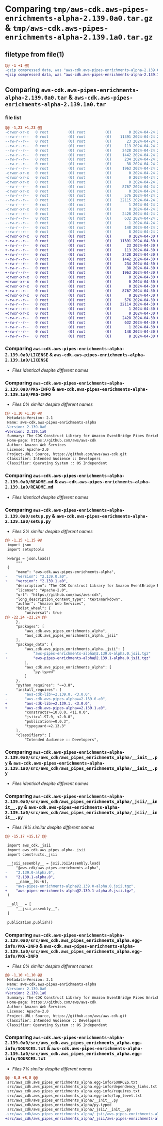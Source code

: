 # Comparing `tmp/aws-cdk.aws-pipes-enrichments-alpha-2.139.0a0.tar.gz` & `tmp/aws-cdk.aws-pipes-enrichments-alpha-2.139.1a0.tar.gz`

## filetype from file(1)

```diff
@@ -1 +1 @@
-gzip compressed data, was "aws-cdk.aws-pipes-enrichments-alpha-2.139.0a0.tar", last modified: Wed Apr 24 21:02:47 2024, max compression
+gzip compressed data, was "aws-cdk.aws-pipes-enrichments-alpha-2.139.1a0.tar", last modified: Tue Apr 30 01:27:22 2024, max compression
```

## Comparing `aws-cdk.aws-pipes-enrichments-alpha-2.139.0a0.tar` & `aws-cdk.aws-pipes-enrichments-alpha-2.139.1a0.tar`

### file list

```diff
@@ -1,23 +1,23 @@
-drwxr-xr-x   0 root         (0) root         (0)        0 2024-04-24 21:02:47.618759 aws-cdk.aws-pipes-enrichments-alpha-2.139.0a0/
--rw-r--r--   0 root         (0) root         (0)    11391 2024-04-24 21:02:36.000000 aws-cdk.aws-pipes-enrichments-alpha-2.139.0a0/LICENSE
--rw-r--r--   0 root         (0) root         (0)       23 2024-04-24 21:02:36.000000 aws-cdk.aws-pipes-enrichments-alpha-2.139.0a0/MANIFEST.in
--rw-r--r--   0 root         (0) root         (0)      113 2024-04-24 21:02:36.000000 aws-cdk.aws-pipes-enrichments-alpha-2.139.0a0/NOTICE
--rw-r--r--   0 root         (0) root         (0)     2428 2024-04-24 21:02:47.618759 aws-cdk.aws-pipes-enrichments-alpha-2.139.0a0/PKG-INFO
--rw-r--r--   0 root         (0) root         (0)     1442 2024-04-24 21:02:36.000000 aws-cdk.aws-pipes-enrichments-alpha-2.139.0a0/README.md
--rw-r--r--   0 root         (0) root         (0)      234 2024-04-24 21:02:36.000000 aws-cdk.aws-pipes-enrichments-alpha-2.139.0a0/pyproject.toml
--rw-r--r--   0 root         (0) root         (0)       38 2024-04-24 21:02:47.618759 aws-cdk.aws-pipes-enrichments-alpha-2.139.0a0/setup.cfg
--rw-r--r--   0 root         (0) root         (0)     1963 2024-04-24 21:02:36.000000 aws-cdk.aws-pipes-enrichments-alpha-2.139.0a0/setup.py
-drwxr-xr-x   0 root         (0) root         (0)        0 2024-04-24 21:02:47.618759 aws-cdk.aws-pipes-enrichments-alpha-2.139.0a0/src/
-drwxr-xr-x   0 root         (0) root         (0)        0 2024-04-24 21:02:47.618759 aws-cdk.aws-pipes-enrichments-alpha-2.139.0a0/src/aws_cdk/
-drwxr-xr-x   0 root         (0) root         (0)        0 2024-04-24 21:02:47.618759 aws-cdk.aws-pipes-enrichments-alpha-2.139.0a0/src/aws_cdk/aws_pipes_enrichments_alpha/
--rw-r--r--   0 root         (0) root         (0)     8767 2024-04-24 21:02:36.000000 aws-cdk.aws-pipes-enrichments-alpha-2.139.0a0/src/aws_cdk/aws_pipes_enrichments_alpha/__init__.py
-drwxr-xr-x   0 root         (0) root         (0)        0 2024-04-24 21:02:47.618759 aws-cdk.aws-pipes-enrichments-alpha-2.139.0a0/src/aws_cdk/aws_pipes_enrichments_alpha/_jsii/
--rw-r--r--   0 root         (0) root         (0)      576 2024-04-24 21:02:36.000000 aws-cdk.aws-pipes-enrichments-alpha-2.139.0a0/src/aws_cdk/aws_pipes_enrichments_alpha/_jsii/__init__.py
--rw-r--r--   0 root         (0) root         (0)    22115 2024-04-24 21:02:36.000000 aws-cdk.aws-pipes-enrichments-alpha-2.139.0a0/src/aws_cdk/aws_pipes_enrichments_alpha/_jsii/aws-pipes-enrichments-alpha@2.139.0-alpha.0.jsii.tgz
--rw-r--r--   0 root         (0) root         (0)        1 2024-04-24 21:02:36.000000 aws-cdk.aws-pipes-enrichments-alpha-2.139.0a0/src/aws_cdk/aws_pipes_enrichments_alpha/py.typed
-drwxr-xr-x   0 root         (0) root         (0)        0 2024-04-24 21:02:47.618759 aws-cdk.aws-pipes-enrichments-alpha-2.139.0a0/src/aws_cdk.aws_pipes_enrichments_alpha.egg-info/
--rw-r--r--   0 root         (0) root         (0)     2428 2024-04-24 21:02:47.000000 aws-cdk.aws-pipes-enrichments-alpha-2.139.0a0/src/aws_cdk.aws_pipes_enrichments_alpha.egg-info/PKG-INFO
--rw-r--r--   0 root         (0) root         (0)      632 2024-04-24 21:02:47.000000 aws-cdk.aws-pipes-enrichments-alpha-2.139.0a0/src/aws_cdk.aws_pipes_enrichments_alpha.egg-info/SOURCES.txt
--rw-r--r--   0 root         (0) root         (0)        1 2024-04-24 21:02:47.000000 aws-cdk.aws-pipes-enrichments-alpha-2.139.0a0/src/aws_cdk.aws_pipes_enrichments_alpha.egg-info/dependency_links.txt
--rw-r--r--   0 root         (0) root         (0)      148 2024-04-24 21:02:47.000000 aws-cdk.aws-pipes-enrichments-alpha-2.139.0a0/src/aws_cdk.aws_pipes_enrichments_alpha.egg-info/requires.txt
--rw-r--r--   0 root         (0) root         (0)        8 2024-04-24 21:02:47.000000 aws-cdk.aws-pipes-enrichments-alpha-2.139.0a0/src/aws_cdk.aws_pipes_enrichments_alpha.egg-info/top_level.txt
+drwxr-xr-x   0 root         (0) root         (0)        0 2024-04-30 01:27:22.306805 aws-cdk.aws-pipes-enrichments-alpha-2.139.1a0/
+-rw-r--r--   0 root         (0) root         (0)    11391 2024-04-30 01:27:11.000000 aws-cdk.aws-pipes-enrichments-alpha-2.139.1a0/LICENSE
+-rw-r--r--   0 root         (0) root         (0)       23 2024-04-30 01:27:11.000000 aws-cdk.aws-pipes-enrichments-alpha-2.139.1a0/MANIFEST.in
+-rw-r--r--   0 root         (0) root         (0)      113 2024-04-30 01:27:11.000000 aws-cdk.aws-pipes-enrichments-alpha-2.139.1a0/NOTICE
+-rw-r--r--   0 root         (0) root         (0)     2428 2024-04-30 01:27:22.306805 aws-cdk.aws-pipes-enrichments-alpha-2.139.1a0/PKG-INFO
+-rw-r--r--   0 root         (0) root         (0)     1442 2024-04-30 01:27:11.000000 aws-cdk.aws-pipes-enrichments-alpha-2.139.1a0/README.md
+-rw-r--r--   0 root         (0) root         (0)      234 2024-04-30 01:27:11.000000 aws-cdk.aws-pipes-enrichments-alpha-2.139.1a0/pyproject.toml
+-rw-r--r--   0 root         (0) root         (0)       38 2024-04-30 01:27:22.306805 aws-cdk.aws-pipes-enrichments-alpha-2.139.1a0/setup.cfg
+-rw-r--r--   0 root         (0) root         (0)     1963 2024-04-30 01:27:11.000000 aws-cdk.aws-pipes-enrichments-alpha-2.139.1a0/setup.py
+drwxr-xr-x   0 root         (0) root         (0)        0 2024-04-30 01:27:22.306805 aws-cdk.aws-pipes-enrichments-alpha-2.139.1a0/src/
+drwxr-xr-x   0 root         (0) root         (0)        0 2024-04-30 01:27:22.306805 aws-cdk.aws-pipes-enrichments-alpha-2.139.1a0/src/aws_cdk/
+drwxr-xr-x   0 root         (0) root         (0)        0 2024-04-30 01:27:22.306805 aws-cdk.aws-pipes-enrichments-alpha-2.139.1a0/src/aws_cdk/aws_pipes_enrichments_alpha/
+-rw-r--r--   0 root         (0) root         (0)     8767 2024-04-30 01:27:11.000000 aws-cdk.aws-pipes-enrichments-alpha-2.139.1a0/src/aws_cdk/aws_pipes_enrichments_alpha/__init__.py
+drwxr-xr-x   0 root         (0) root         (0)        0 2024-04-30 01:27:22.306805 aws-cdk.aws-pipes-enrichments-alpha-2.139.1a0/src/aws_cdk/aws_pipes_enrichments_alpha/_jsii/
+-rw-r--r--   0 root         (0) root         (0)      576 2024-04-30 01:27:11.000000 aws-cdk.aws-pipes-enrichments-alpha-2.139.1a0/src/aws_cdk/aws_pipes_enrichments_alpha/_jsii/__init__.py
+-rw-r--r--   0 root         (0) root         (0)    22114 2024-04-30 01:27:11.000000 aws-cdk.aws-pipes-enrichments-alpha-2.139.1a0/src/aws_cdk/aws_pipes_enrichments_alpha/_jsii/aws-pipes-enrichments-alpha@2.139.1-alpha.0.jsii.tgz
+-rw-r--r--   0 root         (0) root         (0)        1 2024-04-30 01:27:11.000000 aws-cdk.aws-pipes-enrichments-alpha-2.139.1a0/src/aws_cdk/aws_pipes_enrichments_alpha/py.typed
+drwxr-xr-x   0 root         (0) root         (0)        0 2024-04-30 01:27:22.306805 aws-cdk.aws-pipes-enrichments-alpha-2.139.1a0/src/aws_cdk.aws_pipes_enrichments_alpha.egg-info/
+-rw-r--r--   0 root         (0) root         (0)     2428 2024-04-30 01:27:22.000000 aws-cdk.aws-pipes-enrichments-alpha-2.139.1a0/src/aws_cdk.aws_pipes_enrichments_alpha.egg-info/PKG-INFO
+-rw-r--r--   0 root         (0) root         (0)      632 2024-04-30 01:27:22.000000 aws-cdk.aws-pipes-enrichments-alpha-2.139.1a0/src/aws_cdk.aws_pipes_enrichments_alpha.egg-info/SOURCES.txt
+-rw-r--r--   0 root         (0) root         (0)        1 2024-04-30 01:27:22.000000 aws-cdk.aws-pipes-enrichments-alpha-2.139.1a0/src/aws_cdk.aws_pipes_enrichments_alpha.egg-info/dependency_links.txt
+-rw-r--r--   0 root         (0) root         (0)      148 2024-04-30 01:27:22.000000 aws-cdk.aws-pipes-enrichments-alpha-2.139.1a0/src/aws_cdk.aws_pipes_enrichments_alpha.egg-info/requires.txt
+-rw-r--r--   0 root         (0) root         (0)        8 2024-04-30 01:27:22.000000 aws-cdk.aws-pipes-enrichments-alpha-2.139.1a0/src/aws_cdk.aws_pipes_enrichments_alpha.egg-info/top_level.txt
```

### Comparing `aws-cdk.aws-pipes-enrichments-alpha-2.139.0a0/LICENSE` & `aws-cdk.aws-pipes-enrichments-alpha-2.139.1a0/LICENSE`

 * *Files identical despite different names*

### Comparing `aws-cdk.aws-pipes-enrichments-alpha-2.139.0a0/PKG-INFO` & `aws-cdk.aws-pipes-enrichments-alpha-2.139.1a0/PKG-INFO`

 * *Files 0% similar despite different names*

```diff
@@ -1,10 +1,10 @@
 Metadata-Version: 2.1
 Name: aws-cdk.aws-pipes-enrichments-alpha
-Version: 2.139.0a0
+Version: 2.139.1a0
 Summary: The CDK Construct Library for Amazon EventBridge Pipes Enrichments
 Home-page: https://github.com/aws/aws-cdk
 Author: Amazon Web Services
 License: Apache-2.0
 Project-URL: Source, https://github.com/aws/aws-cdk.git
 Classifier: Intended Audience :: Developers
 Classifier: Operating System :: OS Independent
```

### Comparing `aws-cdk.aws-pipes-enrichments-alpha-2.139.0a0/README.md` & `aws-cdk.aws-pipes-enrichments-alpha-2.139.1a0/README.md`

 * *Files identical despite different names*

### Comparing `aws-cdk.aws-pipes-enrichments-alpha-2.139.0a0/setup.py` & `aws-cdk.aws-pipes-enrichments-alpha-2.139.1a0/setup.py`

 * *Files 2% similar despite different names*

```diff
@@ -1,15 +1,15 @@
 import json
 import setuptools
 
 kwargs = json.loads(
     """
 {
     "name": "aws-cdk.aws-pipes-enrichments-alpha",
-    "version": "2.139.0.a0",
+    "version": "2.139.1.a0",
     "description": "The CDK Construct Library for Amazon EventBridge Pipes Enrichments",
     "license": "Apache-2.0",
     "url": "https://github.com/aws/aws-cdk",
     "long_description_content_type": "text/markdown",
     "author": "Amazon Web Services",
     "bdist_wheel": {
         "universal": true
@@ -22,24 +22,24 @@
     },
     "packages": [
         "aws_cdk.aws_pipes_enrichments_alpha",
         "aws_cdk.aws_pipes_enrichments_alpha._jsii"
     ],
     "package_data": {
         "aws_cdk.aws_pipes_enrichments_alpha._jsii": [
-            "aws-pipes-enrichments-alpha@2.139.0-alpha.0.jsii.tgz"
+            "aws-pipes-enrichments-alpha@2.139.1-alpha.0.jsii.tgz"
         ],
         "aws_cdk.aws_pipes_enrichments_alpha": [
             "py.typed"
         ]
     },
     "python_requires": "~=3.8",
     "install_requires": [
-        "aws-cdk-lib>=2.139.0, <3.0.0",
-        "aws-cdk.aws-pipes-alpha==2.139.0.a0",
+        "aws-cdk-lib>=2.139.1, <3.0.0",
+        "aws-cdk.aws-pipes-alpha==2.139.1.a0",
         "constructs>=10.0.0, <11.0.0",
         "jsii>=1.97.0, <2.0.0",
         "publication>=0.0.3",
         "typeguard~=2.13.3"
     ],
     "classifiers": [
         "Intended Audience :: Developers",
```

### Comparing `aws-cdk.aws-pipes-enrichments-alpha-2.139.0a0/src/aws_cdk/aws_pipes_enrichments_alpha/__init__.py` & `aws-cdk.aws-pipes-enrichments-alpha-2.139.1a0/src/aws_cdk/aws_pipes_enrichments_alpha/__init__.py`

 * *Files identical despite different names*

### Comparing `aws-cdk.aws-pipes-enrichments-alpha-2.139.0a0/src/aws_cdk/aws_pipes_enrichments_alpha/_jsii/__init__.py` & `aws-cdk.aws-pipes-enrichments-alpha-2.139.1a0/src/aws_cdk/aws_pipes_enrichments_alpha/_jsii/__init__.py`

 * *Files 19% similar despite different names*

```diff
@@ -15,17 +15,17 @@
 
 import aws_cdk._jsii
 import aws_cdk.aws_pipes_alpha._jsii
 import constructs._jsii
 
 __jsii_assembly__ = jsii.JSIIAssembly.load(
     "@aws-cdk/aws-pipes-enrichments-alpha",
-    "2.139.0-alpha.0",
+    "2.139.1-alpha.0",
     __name__[0:-6],
-    "aws-pipes-enrichments-alpha@2.139.0-alpha.0.jsii.tgz",
+    "aws-pipes-enrichments-alpha@2.139.1-alpha.0.jsii.tgz",
 )
 
 __all__ = [
     "__jsii_assembly__",
 ]
 
 publication.publish()
```

### Comparing `aws-cdk.aws-pipes-enrichments-alpha-2.139.0a0/src/aws_cdk.aws_pipes_enrichments_alpha.egg-info/PKG-INFO` & `aws-cdk.aws-pipes-enrichments-alpha-2.139.1a0/src/aws_cdk.aws_pipes_enrichments_alpha.egg-info/PKG-INFO`

 * *Files 0% similar despite different names*

```diff
@@ -1,10 +1,10 @@
 Metadata-Version: 2.1
 Name: aws-cdk.aws-pipes-enrichments-alpha
-Version: 2.139.0a0
+Version: 2.139.1a0
 Summary: The CDK Construct Library for Amazon EventBridge Pipes Enrichments
 Home-page: https://github.com/aws/aws-cdk
 Author: Amazon Web Services
 License: Apache-2.0
 Project-URL: Source, https://github.com/aws/aws-cdk.git
 Classifier: Intended Audience :: Developers
 Classifier: Operating System :: OS Independent
```

### Comparing `aws-cdk.aws-pipes-enrichments-alpha-2.139.0a0/src/aws_cdk.aws_pipes_enrichments_alpha.egg-info/SOURCES.txt` & `aws-cdk.aws-pipes-enrichments-alpha-2.139.1a0/src/aws_cdk.aws_pipes_enrichments_alpha.egg-info/SOURCES.txt`

 * *Files 7% similar despite different names*

```diff
@@ -8,8 +8,8 @@
 src/aws_cdk.aws_pipes_enrichments_alpha.egg-info/SOURCES.txt
 src/aws_cdk.aws_pipes_enrichments_alpha.egg-info/dependency_links.txt
 src/aws_cdk.aws_pipes_enrichments_alpha.egg-info/requires.txt
 src/aws_cdk.aws_pipes_enrichments_alpha.egg-info/top_level.txt
 src/aws_cdk/aws_pipes_enrichments_alpha/__init__.py
 src/aws_cdk/aws_pipes_enrichments_alpha/py.typed
 src/aws_cdk/aws_pipes_enrichments_alpha/_jsii/__init__.py
-src/aws_cdk/aws_pipes_enrichments_alpha/_jsii/aws-pipes-enrichments-alpha@2.139.0-alpha.0.jsii.tgz
+src/aws_cdk/aws_pipes_enrichments_alpha/_jsii/aws-pipes-enrichments-alpha@2.139.1-alpha.0.jsii.tgz
```

